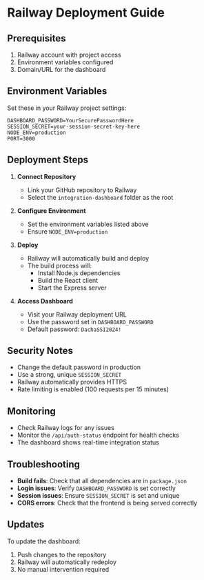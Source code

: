 # Railway Deployment Guide

## Prerequisites

1. Railway account with project access
2. Environment variables configured
3. Domain/URL for the dashboard

## Environment Variables

Set these in your Railway project settings:

```
DASHBOARD_PASSWORD=YourSecurePasswordHere
SESSION_SECRET=your-session-secret-key-here
NODE_ENV=production
PORT=3000
```

## Deployment Steps

1. **Connect Repository**
   - Link your GitHub repository to Railway
   - Select the `integration-dashboard` folder as the root

2. **Configure Environment**
   - Set the environment variables listed above
   - Ensure `NODE_ENV=production`

3. **Deploy**
   - Railway will automatically build and deploy
   - The build process will:
     - Install Node.js dependencies
     - Build the React client
     - Start the Express server

4. **Access Dashboard**
   - Visit your Railway deployment URL
   - Use the password set in `DASHBOARD_PASSWORD`
   - Default password: `DachaSSI2024!`

## Security Notes

- Change the default password in production
- Use a strong, unique `SESSION_SECRET`
- Railway automatically provides HTTPS
- Rate limiting is enabled (100 requests per 15 minutes)

## Monitoring

- Check Railway logs for any issues
- Monitor the `/api/auth-status` endpoint for health checks
- The dashboard shows real-time integration status

## Troubleshooting

- **Build fails**: Check that all dependencies are in `package.json`
- **Login issues**: Verify `DASHBOARD_PASSWORD` is set correctly
- **Session issues**: Ensure `SESSION_SECRET` is set and unique
- **CORS errors**: Check that the frontend is being served correctly

## Updates

To update the dashboard:
1. Push changes to the repository
2. Railway will automatically redeploy
3. No manual intervention required



